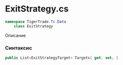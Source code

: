 
# ExitStrategy.cs
```csharp
namespace TigerTrade.Tc.Data  
    class ExitStrategy
```

Описание

### Синтаксис
```csharp
public List<ExitStrategyTarget> Targets{ get; set; }
```
